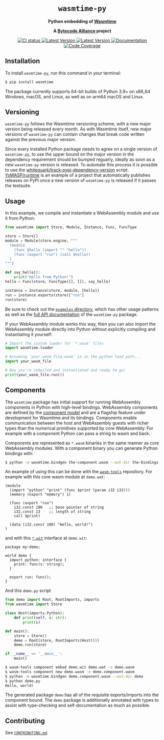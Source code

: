 <div align="center">
  <h1><code>wasmtime-py</code></h1>

  <p>
    <strong>Python embedding of
    <a href="https://github.com/bytecodealliance/wasmtime">Wasmtime</a></strong>
  </p>

  <strong>A <a href="https://bytecodealliance.org/">Bytecode Alliance</a> project</strong>

  <p>
    <a href="https://github.com/bytecodealliance/wasmtime-py/actions?query=workflow%3ACI">
      <img src="https://github.com/bytecodealliance/wasmtime-py/workflows/CI/badge.svg" alt="CI status"/>
    </a>
    <a href="https://pypi.org/project/wasmtime/">
      <img src="https://img.shields.io/pypi/v/wasmtime.svg" alt="Latest Version"/>
    </a>
    <a href="https://pypi.org/project/wasmtime/">
      <img src="https://img.shields.io/pypi/pyversions/wasmtime.svg" alt="Latest Version"/>
    </a>
    <a href="https://bytecodealliance.github.io/wasmtime-py/">
      <img src="https://img.shields.io/badge/docs-main-green" alt="Documentation"/>
    </a>
    <a href="https://bytecodealliance.github.io/wasmtime-py/coverage/">
      <img src="https://img.shields.io/badge/coverage-main-green" alt="Code Coverage"/>
    </a>
  </p>

</div>

## Installation

To install `wasmtime-py`, run this command in your terminal:

```bash
$ pip install wasmtime
```

The package currently supports 64-bit builds of Python 3.9+ on x86\_64 Windows,
macOS, and Linux, as well as on arm64 macOS and Linux.

## Versioning

`wasmtime-py` follows the Wasmtime versioning scheme, with a new major version being
released every month. As with Wasmtime itself, new major versions of `wasmtime-py`
can contain changes that break code written against the previous major version.

Since every installed Python package needs to agree on a single version of
`wasmtime-py`, to use the upper bound on the major version in the dependency
requirement should be bumped reguarly, ideally as soon as a new `wasmtime-py`
version is released. To automate this process it is possible to use
the [whitequark/track-pypi-dependency-version][] script. [YoWASP/runtime][] is
an example of a project that automatically publishes releases on PyPI once a new
version of `wasmtime-py` is released if it passes the testsuite.

[whitequark/track-pypi-dependency-version]: https://github.com/whitequark/track-pypi-dependency-version
[YoWASP/runtime]: https://github.com/YoWASP/runtime

## Usage

In this example, we compile and instantiate a WebAssembly module and use it from Python:

```python
from wasmtime import Store, Module, Instance, Func, FuncType

store = Store()
module = Module(store.engine, """
  (module
    (func $hello (import "" "hello"))
    (func (export "run") (call $hello))
  )
""")

def say_hello():
    print("Hello from Python!")
hello = Func(store, FuncType([], []), say_hello)

instance = Instance(store, module, [hello])
run = instance.exports(store)["run"]
run(store)
```

Be sure to check out the [`examples` directory], which has other usage patterns
as well as the [full API documentation][apidoc] of the `wasmtime-py` package.

[`examples` directory]: https://github.com/bytecodealliance/wasmtime-py/tree/main/examples
[apidoc]: https://bytecodealliance.github.io/wasmtime-py/

If your WebAssembly module works this way, then you can also import the WebAssembly module
directly into Python without explicitly compiling and instantiating it yourself:

```python
# Import the custom loader for `*.wasm` files
import wasmtime.loader

# Assuming `your_wasm_file.wasm` is in the python load path...
import your_wasm_file

# Now you're compiled and instantiated and ready to go!
print(your_wasm_file.run())
```

## Components

The `wasmtime` package has initial support for running WebAssembly components in
Python with high-level bindings. WebAssembly components are defined by the
[component model] and are a flagship feature under development for Wasmtime and
its bindings. Components enable communication between the host and WebAssembly
guests with richer types than the numerical primitives supported by core
WebAssembly. For example with a component Python can pass a string to wasm and
back.

Components are represented as `*.wasm` binaries in the same manner as core
WebAssembly modules. With a component binary you can generate Python bindings
with:

```sh
$ python -m wasmtime.bindgen the-component.wasm --out-dir the-bindings
```

An example of using this can be done with the [`wasm-tools`] repository. For
example with this core wasm module at `demo.wat`:

```wasm
(module
  (import "python" "print" (func $print (param i32 i32)))
  (memory (export "memory") 1)

  (func (export "run")
    i32.const 100   ;; base pointer of string
    i32.const 13    ;; length of string
    call $print)

  (data (i32.const 100) "Hello, world!")
)
```

and with this [`*.wit`] interface at `demo.wit`:

```text
package my:demo;

world demo {
  import python: interface {
    print: func(s: string);
  }

  export run: func();
}
```

And this `demo.py` script

```python
from demo import Root, RootImports, imports
from wasmtime import Store

class Host(imports.Python):
    def print(self, s: str):
        print(s)

def main():
    store = Store()
    demo = Root(store, RootImports(Host()))
    demo.run(store)

if __name__ == '__main__':
    main()
```

```sh
$ wasm-tools component embed demo.wit demo.wat -o demo.wasm
$ wasm-tools component new demo.wasm -o demo.component.wasm
$ python -m wasmtime.bindgen demo.component.wasm --out-dir demo
$ python demo.py
Hello, world!
```

The generated package `demo` has all of the requisite exports/imports into the
component bound. The `demo` package is additionally annotated with types to
assist with type-checking and self-documentation as much as possible.

[component model]: https://github.com/WebAssembly/component-model
[`wasm-tools`]: https://github.com/bytecodealliance/wasm-tools
[`*.wit`]: https://github.com/WebAssembly/component-model/blob/main/design/mvp/WIT.md

## Contributing

See [`CONTRIBUTING.md`](./CONTRIBUTING.md).
